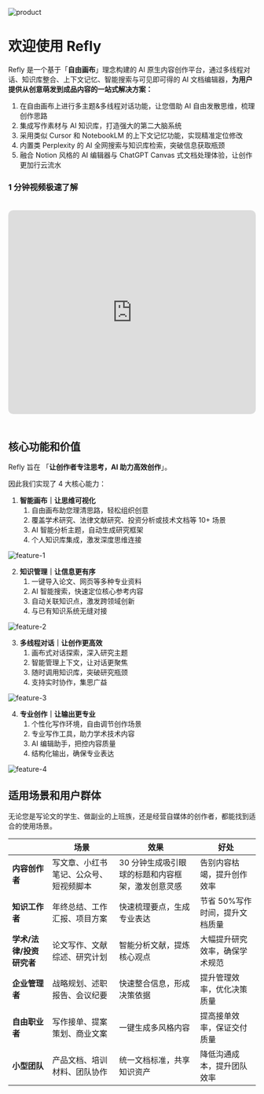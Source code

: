 ![product](/images/product.webp)

# 欢迎使用 Refly

Refly 是一个基于「**自由画布**」理念构建的 AI 原生内容创作平台，通过多线程对话、知识库整合、上下文记忆、智能搜索与可见即可得的 AI 文档编辑器，**为用户提供从创意萌发到成品内容的一站式解决方案：**

1. 在自由画布上进行多主题&多线程对话功能，让您借助 AI 自由发散思维，梳理创作思路
2. 集成写作素材与 AI 知识库，打造强大的第二大脑系统
3. 采用类似 Cursor 和 NotebookLM 的上下文记忆功能，实现精准定位修改
4. 内置类 Perplexity 的 AI 全网搜索与知识库检索，突破信息获取瓶颈
5. 融合 Notion 风格的 AI 编辑器与 ChatGPT Canvas 式文档处理体验，让创作更加行云流水

### 1 分钟视频极速了解

<div style="padding: 20px 0;">
<iframe width="100%" height="415" style="border-radius: 10px;" src="https://www.youtube.com/embed/MWgWy_LBtko" title="Refly Quick Overview" frameborder="0" allow="accelerometer; autoplay; clipboard-write; encrypted-media; gyroscope; picture-in-picture" allowfullscreen></iframe>
</div>

## 核心功能和价值

Refly 旨在 「**让创作者专注思考，AI 助力高效创作**」。

因此我们实现了 4 大核心能力：

1. **智能画布｜让思维可视化**
   1. 自由画布助您理清思路，轻松组织创意
   2. 覆盖学术研究、法律文献研究、投资分析或技术文档等 10+ 场景
   3. AI 智能分析主题，自动生成研究框架
   4. 个人知识库集成，激发深度思维连接

![feature-1](/images/feature1.webp)

2. **知识管理｜让信息更有序**
   1. 一键导入论文、网页等多种专业资料
   2. AI 智能搜索，快速定位核心参考内容
   3. 自动关联知识点，激发跨领域创新
   4. 与已有知识系统无缝对接

![feature-2](/images/feature2.webp)

3. **多线程对话｜让创作更高效**
   1. 画布式对话探索，深入研究主题
   2. 智能管理上下文，让对话更聚焦
   3. 随时调用知识库，突破研究瓶颈
   4. 支持实时协作，集思广益

![feature-3](/images/feature3.webp)

4. **专业创作｜让输出更专业**
   1. 个性化写作环境，自由调节创作场景
   2. 专业写作工具，助力学术技术内容
   3. AI 编辑助手，把控内容质量
   4. 结构化输出，确保专业表达

![feature-4](/images/feature4.webp)

## 适用场景和用户群体

无论您是写论文的学生、做副业的上班族，还是经营自媒体的创作者，都能找到适合的使用场景。

|                          | 场景                                   | 效果                                              | 好处                           |
| ------------------------ | -------------------------------------- | ------------------------------------------------- | ------------------------------ |
| **内容创作者**           | 写文章、小红书笔记、公众号、短视频脚本 | 30 分钟生成吸引眼球的标题和内容框架，激发创意灵感 | 告别内容枯竭，提升创作效率     |
| **知识工作者**           | 年终总结、工作汇报、项目方案           | 快速梳理要点，生成专业表达                        | 节省 50%写作时间，提升文档质量 |
| **学术/法律/投资研究者** | 论文写作、文献综述、研究计划           | 智能分析文献，提炼核心观点                        | 大幅提升研究效率，确保学术规范 |
| **企业管理者**           | 战略规划、述职报告、会议纪要           | 快速整合信息，形成决策依据                        | 提升管理效率，优化决策质量     |
| **自由职业者**           | 写作接单、提案策划、商业文案           | 一键生成多风格内容                                | 提高接单效率，保证交付质量     |
| **小型团队**             | 产品文档、培训材料、团队协作           | 统一文档标准，共享知识资产                        | 降低沟通成本，提升团队效率     |
